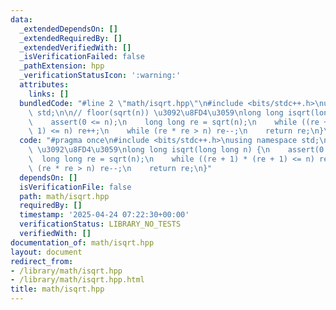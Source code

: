 ```yaml
---
data:
  _extendedDependsOn: []
  _extendedRequiredBy: []
  _extendedVerifiedWith: []
  _isVerificationFailed: false
  _pathExtension: hpp
  _verificationStatusIcon: ':warning:'
  attributes:
    links: []
  bundledCode: "#line 2 \"math/isqrt.hpp\"\n#include <bits/stdc++.h>\nusing namespace\
    \ std;\n\n// floor(sqrt(n)) \u3092\u8FD4\u3059\nlong long isqrt(long long n) {\n\
    \    assert(0 <= n);\n    long long re = sqrt(n);\n    while ((re + 1) * (re +\
    \ 1) <= n) re++;\n    while (re * re > n) re--;\n    return re;\n}\n"
  code: "#pragma once\n#include <bits/stdc++.h>\nusing namespace std;\n\n// floor(sqrt(n))\
    \ \u3092\u8FD4\u3059\nlong long isqrt(long long n) {\n    assert(0 <= n);\n  \
    \  long long re = sqrt(n);\n    while ((re + 1) * (re + 1) <= n) re++;\n    while\
    \ (re * re > n) re--;\n    return re;\n}"
  dependsOn: []
  isVerificationFile: false
  path: math/isqrt.hpp
  requiredBy: []
  timestamp: '2025-04-24 07:22:30+00:00'
  verificationStatus: LIBRARY_NO_TESTS
  verifiedWith: []
documentation_of: math/isqrt.hpp
layout: document
redirect_from:
- /library/math/isqrt.hpp
- /library/math/isqrt.hpp.html
title: math/isqrt.hpp
---
```

